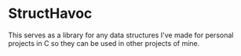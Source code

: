 # StructHavoc
This serves as a library for any data structures I've made for personal projects in C so they can be used in other projects of mine.
